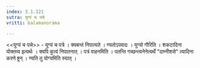 ```yaml
---
index: 3.1.121
sutra: युग्यं च पत्त्रे
vritti: balamanorama

---
```

<<युग्यं च पत्त्रे>> - युग्यं च पत्रे । क्यबन्तं निपात्यते । ण्यतोऽपवादः । युग्यो गौरिति । शकटादिना योक्तव्य इत्यर्थः । क्यपि कुत्वं निपातनात् । पत्रं वाहनमिति । पतन्ति गच्छन्त्यनेनेत्यर्थे "दाम्नीशसे" त्यादिना करणे ष्ट्रन् । ण्यति तु योग्यमिति स्यात् । 